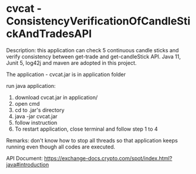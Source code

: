# cvcat - ConsistencyVerificationOfCandleStickAndTradesAPI

Description: this application can check 5 continuous candle sticks and verify consistency between get-trade and get-candleStick API. 
Java 11, Junit 5, log42j and maven are adopted in this project. <br/>

The application - cvcat.jar is in application folder <br />

run java application: <br />
1. download cvcat.jar in application/
2. open cmd <br />
3. cd to .jar's directory <br />
4. java -jar cvcat.jar <br />
5. follow instruction <br />
6. To restart application, close terminal and follow step 1 to 4 <br />

Remarks: don't know how to stop all threads so that application keeps running even though all codes are executed.

API Document: https://exchange-docs.crypto.com/spot/index.html?java#introduction 
